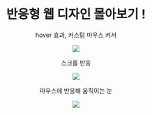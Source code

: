 <h1 align='center'>반응형 웹 디자인 몰아보기 !</h1>
<p align='center'>
  hover 효과, 커스텀 마우스 커서
</p>
<p align='center'>
  <img src='https://user-images.githubusercontent.com/65993764/169751573-4db31026-f2b0-4dd9-9102-bbd63c32b2aa.gif'/>
</p>
<p align='center'>
  스크롤 반응
</p>
<p align='center'>
  <img src='https://user-images.githubusercontent.com/65993764/169751575-628f5529-3f2d-481c-a54a-ec69b14287d2.gif'/>
</p>
<p align='center'>
  마우스에 반응해 움직이는 눈
</p>
<p align='center'>
  <img src='https://user-images.githubusercontent.com/65993764/169751582-e3bbca12-2c67-4817-bc15-100f475321f9.gif'/>
</p>
